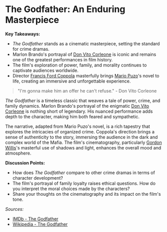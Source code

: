# The Godfather: An Enduring Masterpiece

**Key Takeaways:**
- *The Godfather* stands as a cinematic masterpiece, setting the standard for crime dramas.
- Marlon Brando's portrayal of [Don Vito Corleone](https://en.wikipedia.org/wiki/Vito_Corleone) is iconic and remains one of the greatest performances in film history.
- The film's exploration of power, family, and morality continues to captivate audiences worldwide.
- Director [Francis Ford Coppola](https://en.wikipedia.org/wiki/Francis_Ford_Coppola) masterfully brings [Mario Puzo](https://en.wikipedia.org/wiki/Mario_Puzo)'s novel to life, creating an immersive and unforgettable experience.

> "I'm gonna make him an offer he can't refuse." - Don Vito Corleone

*The Godfather* is a timeless classic that weaves a tale of power, crime, and family dynamics. Marlon Brando's portrayal of the enigmatic [Don Vito Corleone](https://en.wikipedia.org/wiki/Vito_Corleone) is nothing short of legendary. His nuanced performance adds depth to the character, making him both feared and sympathetic.

The narrative, adapted from Mario Puzo's novel, is a rich tapestry that explores the intricacies of organized crime. Coppola's direction brings a sense of authenticity to the story, immersing the audience in the dark and complex world of the Mafia. The film's cinematography, particularly [Gordon Willis](https://en.wikipedia.org/wiki/Gordon_Willis)'s masterful use of shadows and light, enhances the overall mood and atmosphere.

**Discussion Points:**
- How does *The Godfather* compare to other crime dramas in terms of character development?
- The film's portrayal of family loyalty raises ethical questions. How do you interpret the moral choices made by the characters?
- Share your thoughts on the cinematography and its impact on the film's tone.

*Sources:*
- [IMDb - The Godfather](https://www.imdb.com/title/tt0068646/)
- [Wikipedia - The Godfather](https://en.wikipedia.org/wiki/The_Godfather)